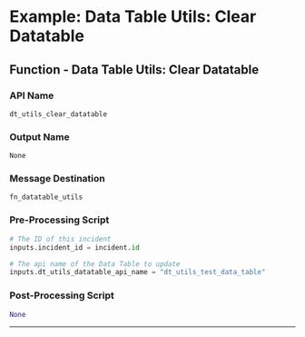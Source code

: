 <!--
    DO NOT MANUALLY EDIT THIS FILE
    THIS FILE IS AUTOMATICALLY GENERATED WITH resilient-sdk codegen
-->

# Example: Data Table Utils: Clear Datatable

## Function - Data Table Utils: Clear Datatable

### API Name
`dt_utils_clear_datatable`

### Output Name
`None`

### Message Destination
`fn_datatable_utils`

### Pre-Processing Script
```python
# The ID of this incident
inputs.incident_id = incident.id

# The api name of the Data Table to update
inputs.dt_utils_datatable_api_name = "dt_utils_test_data_table"
```

### Post-Processing Script
```python
None
```

---


